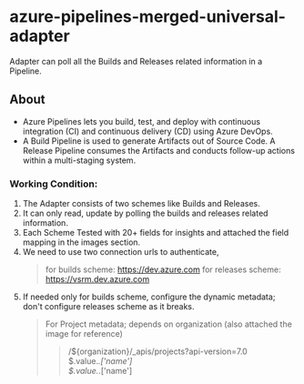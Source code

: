 # azure-pipelines-merged-universal-adapter
 Adapter can poll all the Builds and Releases related information in a Pipeline.  

## About
- Azure Pipelines lets you build, test, and deploy with continuous integration (CI) and continuous delivery (CD) using Azure DevOps.
- A Build Pipeline is used to generate Artifacts out of Source Code. A Release Pipeline consumes the Artifacts and conducts follow-up actions within a multi-staging system.

### Working Condition:
1. The Adapter consists of two schemes like Builds and Releases.
2. It can only read, update by polling the builds and releases related information.
3. Each Scheme Tested with 20+ fields for insights and attached the field mapping in the images section.
4. We need to use two connection urls to authenticate,
    > for builds scheme: https://dev.azure.com
    > for releases scheme: https://vsrm.dev.azure.com
5. If needed only for builds scheme, configure the dynamic metadata; don't configure releases scheme as it breaks.
    > For Project metadata; depends on organization (also attached the image for reference)
    >> /${organization}/_apis/projects?api-version=7.0  
    >> $.value.*.['name']  
    >> $.value.*.['name']

